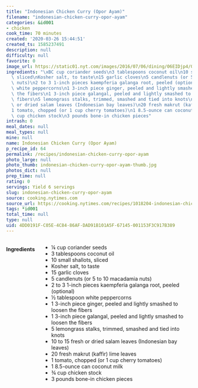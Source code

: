 ```yaml
---
title: "Indonesian Chicken Curry (Opor Ayam)"
filename: "indonesian-chicken-curry-opor-ayam"
categories: &id001
- chicken
cook_time: 70 minutes
created: '2020-03-26 15:44:51'
created_ts: 1585237491
description: null
difficulty: null
favorite: 0
image_url: https://static01.nyt.com/images/2016/07/06/dining/06EIDjp4/06EIDjp4-articleLarge.jpg
ingredients: "\xBC cup coriander seeds\n3 tablespoons coconut oil\n10 small shallots,\
  \ sliced\nKosher salt, to taste\n15 garlic cloves\n5 candlenuts (or 5 to 10 macadamia\
  \ nuts)\n2 to 3 1-inch pieces kaempferia galanga root, peeled (optional)\n\xBD tablespoon\
  \ white peppercorns\n1 3-inch piece ginger, peeled and lightly smashed to loosen\
  \ the fibers\n1 3-inch piece galangal, peeled and lightly smashed to loosen the\
  \ fibers\n5 lemongrass stalks, trimmed, smashed and tied into knots\n10 to 15 fresh\
  \ or dried salam leaves (Indonesian bay leaves)\n20 fresh makrut (kaffir) lime leaves\n\
  1 tomato, chopped (or 1 cup cherry tomatoes)\n1 8.5-ounce can coconut milk\n\xBE\
  \ cup chicken stock\n3 pounds bone-in chicken pieces"
intrash: 0
meal_dates: null
meal_types: null
mine: null
name: Indonesian Chicken Curry (Opor Ayam)
p_recipe_id: 64
permalink: /recipes/indonesian-chicken-curry-opor-ayam
photo_large: null
photo_thumb: indonesian-chicken-curry-opor-ayam-thumb.jpg
photos_dict: null
prep_time: null
rating: 0
servings: Yield 6 servings
slug: indonesian-chicken-curry-opor-ayam
source: cooking.nytimes.com
source_url: https://cooking.nytimes.com/recipes/1018204-indonesian-chicken-curry-opor-ayam?action=click&module=Global%20Search%20Recipe%20Card&pgType=search&rank=17
tags: *id001
total_time: null
type: null
uid: 4DD0191F-C05E-4C84-86AF-DAD91B101A5F-67145-001153F3C917B389
---
```

<div class="large-8 medium-7 columns" id="writeup">	</div><!-- #writeup -->
</div><!-- #row-one -->
<div class="row" id="row-two">	<div class="medium-4 small-5 columns" id="ingredients"><h4>Ingredients</h4><div class="box box-ingredients content"><ul>
<li>¼ cup coriander seeds</li>
<li>3 tablespoons coconut oil</li>
<li>10 small shallots, sliced</li>
<li>Kosher salt, to taste</li>
<li>15 garlic cloves</li>
<li>5 candlenuts (or 5 to 10 macadamia nuts)</li>
<li>2 to 3 1-inch pieces kaempferia galanga root, peeled (optional)</li>
<li>½ tablespoon white peppercorns</li>
<li>1 3-inch piece ginger, peeled and lightly smashed to loosen the fibers</li>
<li>1 3-inch piece galangal, peeled and lightly smashed to loosen the fibers</li>
<li>5 lemongrass stalks, trimmed, smashed and tied into knots</li>
<li>10 to 15 fresh or dried salam leaves (Indonesian bay leaves)</li>
<li>20 fresh makrut (kaffir) lime leaves</li>
<li>1 tomato, chopped (or 1 cup cherry tomatoes)</li>
<li>1 8.5-ounce can coconut milk</li>
<li>¾ cup chicken stock</li>
<li>3 pounds bone-in chicken pieces</li>
</ul>
</div>	</div>	<div class="medium-6 small-7 columns" id="directions">	</div>